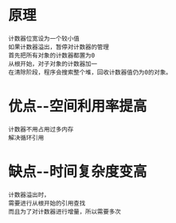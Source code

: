 
# 原理
  
    计数器位宽设为一个较小值
    如果计数器溢出，暂停对计数器的管理
    首先把所有对象的计数器都置为0
    从根开始，对子对象的计数器加一
    在清除阶段，程序会搜索整个堆，回收计数器值仍为0的对象。


# 优点--空间利用率提高



    计数器不用占用过多内存
    解决循环引用

# 缺点--时间复杂度变高



    计数器溢出时，
    需要进行从根开始的引用查找
    而且为了对计数器进行增量，所以需要多次
